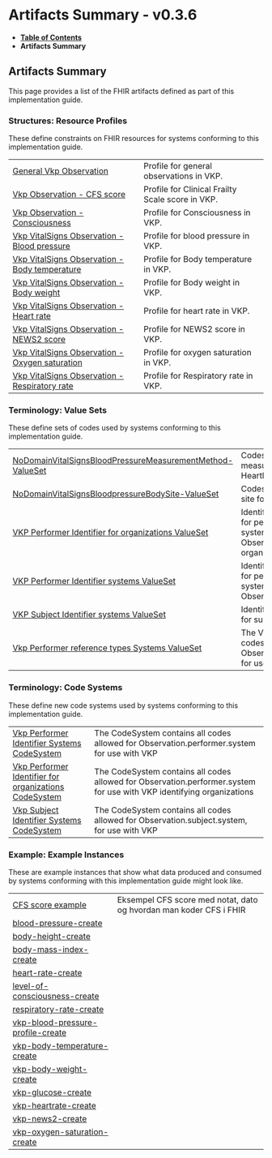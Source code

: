 # Artifacts Summary - v0.3.6

* [**Table of Contents**](toc.md)
* **Artifacts Summary**

## Artifacts Summary

This page provides a list of the FHIR artifacts defined as part of this implementation guide.

### Structures: Resource Profiles 

These define constraints on FHIR resources for systems conforming to this implementation guide.

| | |
| :--- | :--- |
| [General Vkp Observation](StructureDefinition-vkp-Observation.md) | Profile for general observations in VKP. |
| [Vkp Observation - CFS score](StructureDefinition-vkp-Observation-CFSscore.md) | Profile for Clinical Frailty Scale score in VKP. |
| [Vkp Observation - Consciousness](StructureDefinition-vkp-Observation-Consciousness.md) | Profile for Consciousness in VKP. |
| [Vkp VitalSigns Observation - Blood pressure](StructureDefinition-vkp-Observation-Bloodpressure.md) | Profile for blood pressure in VKP. |
| [Vkp VitalSigns Observation - Body temperature](StructureDefinition-vkp-Observation-Bodytemp.md) | Profile for Body temperature in VKP. |
| [Vkp VitalSigns Observation - Body weight](StructureDefinition-vkp-Observation-Bodyweight.md) | Profile for Body weight in VKP. |
| [Vkp VitalSigns Observation - Heart rate](StructureDefinition-vkp-Observation-Heartrate.md) | Profile for heart rate in VKP. |
| [Vkp VitalSigns Observation - NEWS2 score](StructureDefinition-vkp-Observation-NEWS2score.md) | Profile for NEWS2 score in VKP. |
| [Vkp VitalSigns Observation - Oxygen saturation](StructureDefinition-vkp-Observation-Oxygensat.md) | Profile for oxygen saturation in VKP. |
| [Vkp VitalSigns Observation - Respiratory rate](StructureDefinition-vkp-Observation-Resprate.md) | Profile for Respiratory rate in VKP. |

### Terminology: Value Sets 

These define sets of codes used by systems conforming to this implementation guide.

| | |
| :--- | :--- |
| [NoDomainVitalSignsBloodPressureMeasurementMethod-ValueSet](ValueSet-NoDomainVitalSignsBloodPressureMeasurementMethodValueSet.md) | Codes representing measurement method for HeartRate |
| [NoDomainVitalSignsBloodpressureBodySite-ValueSet](ValueSet-NoDomainVitalSignsBloodpressureBodySiteValueSet.md) | Codes representing body site for blood pressure |
| [VKP Performer Identifier for organizations ValueSet](ValueSet-vkp-performer-organization-identifiers.valueset.md) | Identifier Systems allowed for performer identification systems in Vkp Observations for organizations |
| [VKP Performer Identifier systems ValueSet](ValueSet-vkp-performer-identifiers.valueset.md) | Identifier Systems allowed for performer identification systems in Vkp Observations |
| [VKP Subject Identifier systems ValueSet](ValueSet-vkp-subject-identifiers.valueset.md) | Identifier Systems allowed for subject identifications |
| [Vkp Performer reference types Systems ValueSet](ValueSet-vkp-performer-reference-types.valueset.md) | The Valueset contains all codes allowed for Observation.performer.type for use with VKP |

### Terminology: Code Systems 

These define new code systems used by systems conforming to this implementation guide.

| | |
| :--- | :--- |
| [Vkp Performer Identifier Systems CodeSystem](CodeSystem-vkp-performer-identifiers.codesystem.md) | The CodeSystem contains all codes allowed for Observation.performer.system for use with VKP |
| [Vkp Performer Identifier for organizations CodeSystem](CodeSystem-vkp-performer-organization-identifiers.codesystem.md) | The CodeSystem contains all codes allowed for Observation.performer.system for use with VKP identifying organizations |
| [Vkp Subject Identifier Systems CodeSystem](CodeSystem-vkp-subject-identifiers.codesystem.md) | The CodeSystem contains all codes allowed for Observation.subject.system, for use with VKP |

### Example: Example Instances 

These are example instances that show what data produced and consumed by systems conforming with this implementation guide might look like.

| | |
| :--- | :--- |
| [CFS score example](Observation-vkp-cfs-create.md) | Eksempel CFS score med notat, dato og hvordan man koder CFS i FHIR |
| [blood-pressure-create](Observation-blood-pressure-create.md) |  |
| [body-height-create](Observation-body-height-create.md) |  |
| [body-mass-index-create](Observation-body-mass-index-create.md) |  |
| [heart-rate-create](Observation-heart-rate-create.md) |  |
| [level-of-consciousness-create](Observation-level-of-consciousness-create.md) |  |
| [respiratory-rate-create](Observation-respiratory-rate-create.md) |  |
| [vkp-blood-pressure-profile-create](Observation-vkp-blood-pressure-profile-create.md) |  |
| [vkp-body-temperature-create](Observation-vkp-body-temperature-create.md) |  |
| [vkp-body-weight-create](Observation-vkp-body-weight-create.md) |  |
| [vkp-glucose-create](Observation-vkp-glucose-create.md) |  |
| [vkp-heartrate-create](Observation-vkp-heartrate-create.md) |  |
| [vkp-news2-create](Observation-vkp-news2-create.md) |  |
| [vkp-oxygen-saturation-create](Observation-vkp-oxygen-saturation-create.md) |  |

